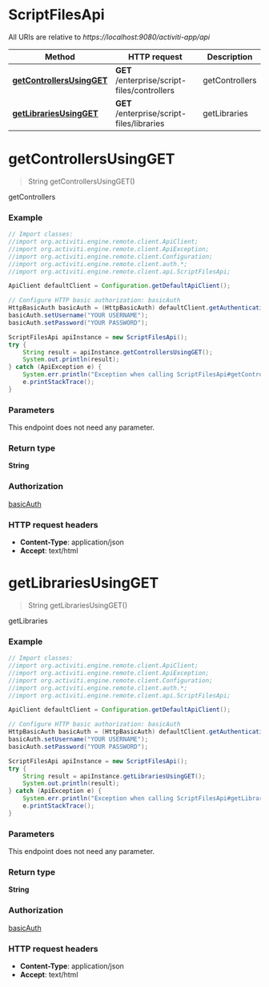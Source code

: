 # ScriptFilesApi

All URIs are relative to *https://localhost:9080/activiti-app/api*

Method | HTTP request | Description
------------- | ------------- | -------------
[**getControllersUsingGET**](ScriptFilesApi.md#getControllersUsingGET) | **GET** /enterprise/script-files/controllers | getControllers
[**getLibrariesUsingGET**](ScriptFilesApi.md#getLibrariesUsingGET) | **GET** /enterprise/script-files/libraries | getLibraries


<a name="getControllersUsingGET"></a>
# **getControllersUsingGET**
> String getControllersUsingGET()

getControllers

### Example
```java
// Import classes:
//import org.activiti.engine.remote.client.ApiClient;
//import org.activiti.engine.remote.client.ApiException;
//import org.activiti.engine.remote.client.Configuration;
//import org.activiti.engine.remote.client.auth.*;
//import org.activiti.engine.remote.client.api.ScriptFilesApi;

ApiClient defaultClient = Configuration.getDefaultApiClient();

// Configure HTTP basic authorization: basicAuth
HttpBasicAuth basicAuth = (HttpBasicAuth) defaultClient.getAuthentication("basicAuth");
basicAuth.setUsername("YOUR USERNAME");
basicAuth.setPassword("YOUR PASSWORD");

ScriptFilesApi apiInstance = new ScriptFilesApi();
try {
    String result = apiInstance.getControllersUsingGET();
    System.out.println(result);
} catch (ApiException e) {
    System.err.println("Exception when calling ScriptFilesApi#getControllersUsingGET");
    e.printStackTrace();
}
```

### Parameters
This endpoint does not need any parameter.

### Return type

**String**

### Authorization

[basicAuth](../README.md#basicAuth)

### HTTP request headers

 - **Content-Type**: application/json
 - **Accept**: text/html

<a name="getLibrariesUsingGET"></a>
# **getLibrariesUsingGET**
> String getLibrariesUsingGET()

getLibraries

### Example
```java
// Import classes:
//import org.activiti.engine.remote.client.ApiClient;
//import org.activiti.engine.remote.client.ApiException;
//import org.activiti.engine.remote.client.Configuration;
//import org.activiti.engine.remote.client.auth.*;
//import org.activiti.engine.remote.client.api.ScriptFilesApi;

ApiClient defaultClient = Configuration.getDefaultApiClient();

// Configure HTTP basic authorization: basicAuth
HttpBasicAuth basicAuth = (HttpBasicAuth) defaultClient.getAuthentication("basicAuth");
basicAuth.setUsername("YOUR USERNAME");
basicAuth.setPassword("YOUR PASSWORD");

ScriptFilesApi apiInstance = new ScriptFilesApi();
try {
    String result = apiInstance.getLibrariesUsingGET();
    System.out.println(result);
} catch (ApiException e) {
    System.err.println("Exception when calling ScriptFilesApi#getLibrariesUsingGET");
    e.printStackTrace();
}
```

### Parameters
This endpoint does not need any parameter.

### Return type

**String**

### Authorization

[basicAuth](../README.md#basicAuth)

### HTTP request headers

 - **Content-Type**: application/json
 - **Accept**: text/html

